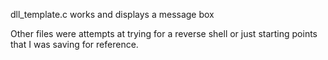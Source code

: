 dll_template.c works and displays a message box 

Other files were attempts at trying for a reverse shell or just starting points that I was saving for reference.
